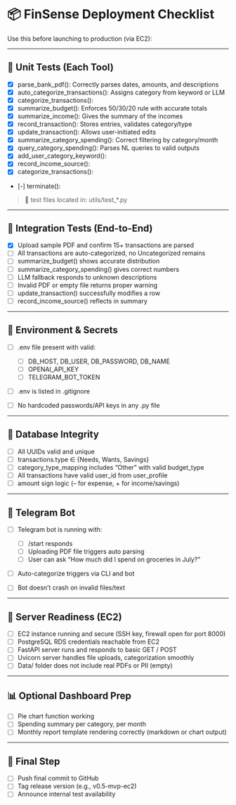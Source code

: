# 📦 FinSense Deployment Checklist

Use this before launching to production (via EC2):

---

## 🔪 Unit Tests (Each Tool)

* [x] parse\_bank\_pdf(): Correctly parses dates, amounts, and descriptions
* [x] auto\_categorize\_transactions(): Assigns category from keyword or LLM
* [x] categorize\_transactions(): 
* [x] summarize\_budget(): Enforces 50/30/20 rule with accurate totals
* [x] summarize\_income(): Gives the summary of the incomes
* [x] record\_transaction(): Stores entries, validates category/type
* [x] update\_transaction(): Allows user-initiated edits
* [x] summarize\_category\_spending(): Correct filtering by category/month
* [x] query\_category\_spending(): Parses NL queries to valid outputs
* [x] add\_user\_category\_keyword():
* [x] record\_income\_source():
* [x] categorize\_transactions():
* [-] terminate():

> 📂 test files located in: utils/test\_\*.py

---

## 🔗 Integration Tests (End-to-End)

* [x] Upload sample PDF and confirm 15+ transactions are parsed
* [ ] All transactions are auto-categorized, no Uncategorized remains
* [ ] summarize\_budget() shows accurate distribution
* [ ] summarize\_category\_spending() gives correct numbers
* [ ] LLM fallback responds to unknown descriptions
* [ ] Invalid PDF or empty file returns proper warning
* [ ] update\_transaction() successfully modifies a row
* [ ] record\_income\_source() reflects in summary

---

## 🔐 Environment & Secrets

* [ ] .env file present with valid:

  * [ ] DB\_HOST, DB\_USER, DB\_PASSWORD, DB\_NAME
  * [ ] OPENAI\_API\_KEY
  * [ ] TELEGRAM\_BOT\_TOKEN
* [ ] .env is listed in .gitignore
* [ ] No hardcoded passwords/API keys in any .py file

---

## 📙 Database Integrity

* [ ] All UUIDs valid and unique
* [ ] transactions.type ∈ {Needs, Wants, Savings}
* [ ] category\_type\_mapping includes “Other” with valid budget\_type
* [ ] All transactions have valid user\_id from user\_profile
* [ ] amount sign logic (– for expense, + for income/savings)

---

## 📲 Telegram Bot

* [ ] Telegram bot is running with:

  * [ ] /start responds
  * [ ] Uploading PDF file triggers auto parsing
  * [ ] User can ask “How much did I spend on groceries in July?”
* [ ] Auto-categorize triggers via CLI and bot
* [ ] Bot doesn’t crash on invalid files/text

---

## 🚀 Server Readiness (EC2)

* [ ] EC2 instance running and secure (SSH key, firewall open for port 8000)
* [ ] PostgreSQL RDS credentials reachable from EC2
* [ ] FastAPI server runs and responds to basic GET / POST
* [ ] Uvicorn server handles file uploads, categorization smoothly
* [ ] Data/ folder does not include real PDFs or PII (empty)

---

## 📊 Optional Dashboard Prep

* [ ] Pie chart function working
* [ ] Spending summary per category, per month
* [ ] Monthly report template rendering correctly (markdown or chart output)

---

## 📅 Final Step

* [ ] Push final commit to GitHub
* [ ] Tag release version (e.g., v0.5-mvp-ec2)
* [ ] Announce internal test availability
